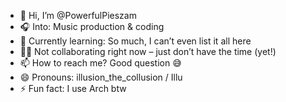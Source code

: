 - 👋 Hi, I’m @PowerfulPieszam
- 🎧 Into: Music production & coding
- 🌱 Currently learning: So much, I can’t even list it all here
- 🙅‍♂️ Not collaborating right now – just don’t have the time (yet!)
- 📫 How to reach me? Good question 😅 
- 😄 Pronouns: illusion_the_collusion / Illu
- ⚡ Fun fact: I use Arch btw

<!---
PowerfulPieszam/PowerfulPieszam is a ✨ special ✨ repository because its `README.md` (this file) appears on your GitHub profile.
You can click the Preview link to take a look at your changes.
--->
